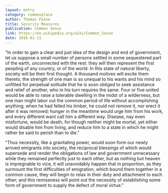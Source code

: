 ```yaml
---
layout: entry
category: commonplace
author: Thomas Paine
title: Security Measures
publication: Common Sense
link: https://en.wikipedia.org/wiki/Common_Sense
date: 2016-01-11
---
```


"In order to gain a clear and just idea of the design and end of government, let us suppose a small number of persons settled in some sequestered part of the earth, unconnected with the rest: they will then represent the first peopling of any country, or of the world. In this state of natural liberty, society will be their first thought. A thousand motives will excite them thereto, the strength of one man is so unequal to his wants and his mind so unfitted for perpetual solitude that he is soon obliged to seek assistance and relief of another, who in his turn requires the same. Four or five united would be able to raise a tolerable dwelling in the midst of a wilderness, but one man might labor out the common period of life without accomplishing anything; when he had felled his timber, he could not remove it, nor erect it after it was removed; hunger in the meantime would urge him from his work, and every different want call him a different way. Disease, nay even misfortune, would be death, for though neither might be mortal, yet either would disable him from living, and reduce him to a state in which he might rather be said to perish than to die."

"Thus necessity, like a gravitating power, would soon form our newly arrived emigrants into society, the reciprocal blessings of which would supersede and render the obligations of law and government unnecessary while they remained perfectly just to each other, but as nothing but heaven is impregnable to vice, it will unavoidably happen that in proportion, as they surmount the first difficulties of emigration, which bound them together in a common cause, they will begin to relax in their duty and attachment to each other; and this remissness will point out the necessity of establishing some form of government to supply the defect of moral virtue."
